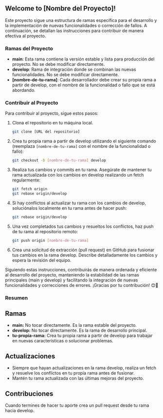 ## Welcome to [Nombre del Proyecto]!

Este proyecto sigue una estructura de ramas específica para el desarrollo y la implementación de nuevas funcionalidades o corrección de fallos. A continuación, se detallan las instrucciones para contribuir de manera efectiva al proyecto.

### Ramas del Proyecto

- **main**: Esta rama contiene la versión estable y lista para producción del proyecto. No se debe modificar directamente.
- **develop**: Rama de integración donde se combinan las nuevas funcionalidades. No se debe modificar directamente.
- **[nombre-de-tu-rama]**: Cada desarrollador debe crear su propia rama a partir de develop, con el nombre de la funcionalidad o fallo que se está abordando.

### Contribuir al Proyecto

Para contribuir al proyecto, sigue estos pasos:

1. Clona el repositorio en tu máquina local.
   ```bash
   git clone [URL del repositorio]
   ```

2. Crea tu propia rama a partir de develop utilizando el siguiente comando (reemplaza `[nombre-de-tu-rama]` con el nombre de la funcionalidad o fallo):
   ```bash
   git checkout -b [nombre-de-tu-rama] develop
   ```

3. Realiza tus cambios y commits en tu rama. Asegúrate de mantener tu rama actualizada con los cambios en develop realizando un fetch regularmente:
   ```bash
   git fetch origin
   git rebase origin/develop
   ```

4. Si hay conflictos al actualizar tu rama con los cambios de develop, soluciónalos localmente en tu rama antes de hacer push:
   ```bash
   git rebase origin/develop
   ```

5. Una vez completados tus cambios y resueltos los conflictos, haz push de tu rama al repositorio remoto:
   ```bash
   git push origin [nombre-de-tu-rama]
   ```

6. Crea una solicitud de extracción (pull request) en GitHub para fusionar tus cambios en la rama develop. Describe detalladamente los cambios y espera la revisión del equipo.

Siguiendo estas instrucciones, contribuirás de manera ordenada y eficiente al desarrollo del proyecto, manteniendo la estabilidad de las ramas principales (main y develop) y facilitando la integración de nuevas funcionalidades y correcciones de errores. ¡Gracias por tu contribución! 😊🚀

### Resumen

## Ramas

- **main:** No tocar directamente. Es la rama estable del proyecto.
- **develop:** No tocar directamente. Es la rama de desarrollo principal.
- **tu-propia-rama:** Crea tu propia rama a partir de develop para trabajar en nuevas características o solucionar problemas.

## Actualizaciones

- Siempre que hayan actualizaciones en la rama develop, realiza un fetch y resuelve los conflictos en tu propia rama antes de fusionar.
- Mantén tu rama actualizada con las últimas mejoras del proyecto.

## Contribuciones

Cuando termines de hacer tu aporte crea un pull request desde tu rama hacia develop.

